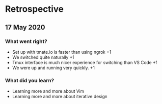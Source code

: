 # Retrospective

## 17 May 2020

### What went right?

- Set up with tmate.io is faster than using ngrok +1
- We switched quite naturally +1
- Tmux interface is much nicer experience for switching than VS Code +1
- We were up and running very quickly. +1

### What did you learn?

- Learning more and more about Vim
- Learning more and more about iterative design

